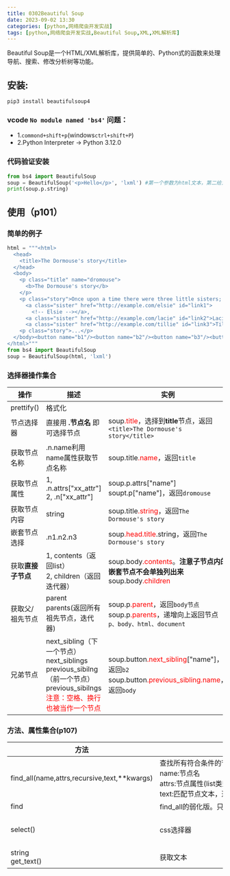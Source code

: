 ```yaml
---
title: 0302Beautiful Soup
date: 2023-09-02 13:30
categories: [python,网络爬虫开发实战]
tags: [python,网络爬虫开发实战,Beautiful Soup,XML,XML解析库] 
---
```


Beautiful Soup是一个HTML/XML解析库，提供简单的、Python式的函数来处理导航、搜索、修改分析树等功能。

## 安装:

`pip3 install beautifulsoup4`

### vcode  `No module named 'bs4'` 问题：
- 1.`commond+shift+p`(windows`ctrl+shift+P`)
- 2.Python Interpreter -> Python 3.12.0

### 代码验证安装

```python
from bs4 import BeautifulSoup
soup = BeautifulSoup('<p>Hello</p>', 'lxml') #第一个参数为html文本，第二给为解释器(支持的解析器有:lxml、xml、html.parser、html5lib)
print(soup.p.string)
```

## 使用（p101）

### 简单的例子
```python
html = """<html>
  <head>
    <title>The Dormouse's story</title>
  </head>
  <body>
    <p class="title" name="dromouse">
      <b>The Dormouse's story</b>
    </p>
    <p class="story">Once upon a time there were three little sisters; and their names were
      <a class="sister" href="http://example.com/elsie" id="link1">
        <!-- Elsie --></a>,
      <a class="sister" href="http://example.com/lacie" id="link2">Lacie</a>and
      <a class="sister" href="http://example.com/tillie" id="link3">Tillie</a>; and they lived at the bottom of a well.</p>
    <p class="story">...</p>
  </body><button name="b1"/><button name="b2"/><button name="b3"/><button name="b4"/>
</html>"""
from bs4 import BeautifulSoup
soup = BeautifulSoup(html, 'lxml')
```

### 选择器操作集合

操作|描述|实例
---|---|---
prettify()|格式化|
节点选择器|直接用 **.节点名** 即可选择节点|soup<font color="red">.title</font>，选择到**title**节点，返回`<title>The Dormouse's story</title>`
获取节点名称| .n.name利用name属性获取节点名称|soup.title<font color="red">.name</font>，返回`title`
获取节点属性|1, .n.attrs["xx_attr"]<br/>2, .n["xx_attr"]|soup.p.attrs["name"]<br/>soupt.p["name"]，返回`dromouse`
获取节点内容|string|soup.title<font color="red">.string</font>，返回`The Dormouse's story`
嵌套节点选择|.n1.n2.n3|soup<font color="red">.head.title</font>.string，返回`The Dormouse's story`
获取**直接子节点**|1, contents（返回list）<br/>2, children（返回迭代器）|soup.body<font color="red">.contents</font>。**注意子节点内的嵌套节点不会单独列出来**<br/>soup.body<font color="red">.children</font>
获取父/祖先节点|parent<br/>parents(返回所有祖先节点，迭代器)|soup.p<font color="red">.parent</font>，返回`body节点`<br/>soup.p<font color="red">.parents</font>，递增向上返回节点`p、body、html、document`
兄弟节点|next_sibling（下一个节点）<br/>next_siblings<br/>previous_sibilng（前一个节点）<br/>previous_sibilngs<br/><font color="red">注意：空格、换行也被当作一个节点</font>|soup.button<font color="red">.next_sibling</font>["name"]，返回`b2`<br/>soup.button<font color="red">.previous_sibling.name</font>，返回`body`

### 方法、属性集合(p107)

方法|描述|实例
---|---|---
find_all(name,attrs,recursive,text,\*\*kwargs)|<span style='white-space:nowrap;'>查找所有符合条件的节点。参数:<br/>name:节点名<br/>attrs:节点属性(list类型。对于 **id、class[class_]等常用参数可直接当作参数传入**)<br/>text:匹配节点文本，返回也是文本(可以是正则表达式)</span>|<span style='white-space:nowrap;'>soup.find_all(name="p",attrs={"class":"story"} )<br/>soup.find_all(name="p",class_="story" )<br/>soup.find_all(text=re.compile("Once upon"))，返回`['Once upon a time there were three little sisters; and their names were\n      ']`</span>
find|find_all的弱化版。只返回一个匹配节点|soup.find(name="p")
select()|css选择器|soup.select("body p a#link1")，选择 body->p->a且id="link1"的节点<br/>soup.select("p.story")，选择p节点且class="story"
string<br/>get_text()|获取文本|soup.select("body p a#link2")[0].string<br/>soup.select("body p a#link2")[0].get_text()，返回`Lacie`